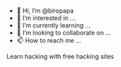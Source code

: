 - 👋 Hi, I’m @biropapa
- 👀 I’m interested in ...
- 🌱 I’m currently learning ...
- 💞️ I’m looking to collaborate on ...
- 📫 How to reach me ...

<!---
biropapa/biropapa is a ✨ special ✨ repository because its `README.md` (this file) appears on your GitHub profile.
You can click the Preview link to take a look at your changes.
--->
Learn hacking with free hacking sites
